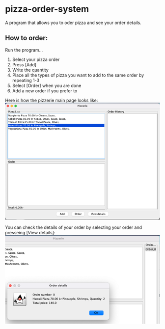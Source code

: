 # pizza-order-system
A program that allows you to oder pizza and see your order details. 

## How to order:
Run the program...
1. Select your pizza order
2. Press [Add] 
3. Write the quantity 
4. Place all the types of pizza you want to add to the same order by repeating 1-3  
5. Select [Order] when you are done
6. Add a new order if you prefer to

Here is how the pizzerie main page looks like: 
![Pizzerie main page](images/Pizzerie-main-page.png)

You can check the details of your order by selecting your order and presseing [View details]:
![Order details](images/Order-details.png)

